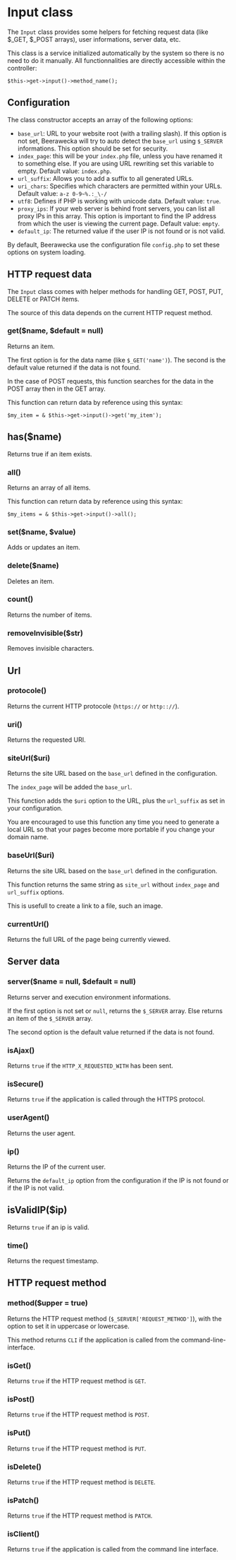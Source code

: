 # Input class

The `Input` class provides some
helpers for fetching request data (like $_GET, $_POST arrays), user informations,
server data, etc.

This class is a service initialized automatically by the system 
so there is no need to do it manually. All functionnalities are directly 
accessible within the controller:

    $this->get->input()->method_name();

## Configuration

The class constructor accepts an array of the following options:

- `base_url`: URL to your website root (with a trailing slash). If this option
is not set, Beerawecka will try to auto detect the `base_url`
using `$_SERVER` informations. This option should be set for security.
- `index_page`: this will be your `index.php` file, unless you have renamed it to
something else. If you are using URL rewriting set this variable to empty.
Default value: `index.php`.
- `url_suffix`: Allows you to add a suffix to all generated URLs.
- `uri_chars`: Specifies which characters are permitted within your URLs.
Default value: `a-z 0-9~%.:_\-/`
- `utf8`: Defines if PHP is working with unicode data. Default value: `true`.
- `proxy_ips`: If your web server is behind front servers, you can list
all proxy IPs in this array. This option is important to find the IP address
from which the user is viewing the current page. Default value: `empty`.
- `default_ip`: The returned value if the user IP is not found or is not valid.

By default, Beerawecka use the configuration file `config.php` to set
these options on system loading.

## HTTP request data

The `Input` class comes with helper methods for handling
GET, POST, PUT, DELETE or PATCH items.

The source of this data depends on the current HTTP request method.

### get($name, $default = null)

Returns an item.

The first option is for the data name (like `$_GET('name')`). The second is
the default value returned if the data is not found.

In the case of POST requests, this function searches for the data
in the POST array then in the GET array.

This function can return data by reference using this syntax:

    $my_item = & $this->get->input()->get('my_item');

## has($name)

Returns true if an item exists.

### all()

Returns an array of all items.

This function can return data by reference using this syntax:

    $my_items = & $this->get->input()->all();

### set($name, $value)

Adds or updates an item.

### delete($name)

Deletes an item.

### count()

Returns the number of items.

### removeInvisible($str)

Removes invisible characters.

## Url

### protocole()

Returns the current HTTP protocole (`https://` or `http:://`).

### uri()

Returns the requested URI.

### siteUrl($uri)

Returns the site URL based on the `base_url` defined in the configuration.

The `index_page` will be added the `base_url`.

This function adds the `$uri` option to the URL, plus the
`url_suffix` as set in your configuration.

You are encouraged to use this function any time you need
to generate a local URL so that your pages become more portable
if you change your domain name.

### baseUrl($uri)

Returns the site URL based on the `base_url` defined in the configuration.

This function returns the same string as `site_url` without `index_page` and
`url_suffix` options.

This is usefull to create a link to a file, such an image.

### currentUrl()

Returns the full URL of the page being currently viewed.

## Server data

### server($name = null, $default = null)

Returns server and execution environment informations.

If the first option is not set or `null`, returns the `$_SERVER` array.
Else returns an item of the `$_SERVER` array.

The second option is the default value returned if the data is not found. 

### isAjax()

Returns `true` if the `HTTP_X_REQUESTED_WITH` has been sent.

### isSecure()

Returns `true` if the application is called through the HTTPS protocol.

### userAgent()

Returns the user agent.

### ip()

Returns the IP of the current user.

Returns the `default_ip` option from the
configuration if the IP is not found or if the IP is not valid.

## isValidIP($ip)

Returns `true` if an ip is valid.

### time()

Returns the request timestamp.

## HTTP request method

### method($upper = true)

Returns the HTTP request method (`$_SERVER['REQUEST_METHOD']`),
with the option to set it in uppercase or lowercase.

This method returns `CLI` if the application is called from the
command-line-interface.

### isGet()

Returns `true` if the HTTP request method is `GET`.

### isPost()

Returns `true` if the HTTP request method is `POST`.

### isPut()

Returns `true` if the HTTP request method is `PUT`.

### isDelete()

Returns `true` if the HTTP request method is `DELETE`.

### isPatch()

Returns `true` if the HTTP request method is `PATCH`.

### isClient()

Returns `true` if the application is called from the command line interface.
